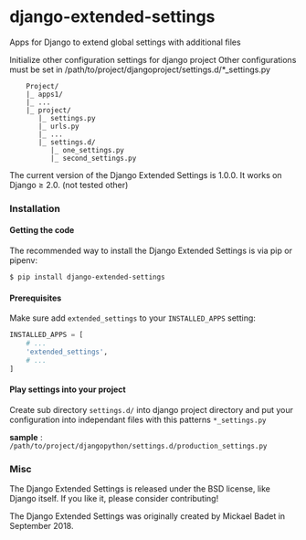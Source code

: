# django-extended-settings
Apps for Django to extend global settings with additional files

Initialize other configuration settings for django project
Other configurations must be set in /path/to/project/djangoproject/settings.d/*_settings.py

        Project/
        |_ apps1/
        |_ ...
        |_ project/
           |_ settings.py
           |_ urls.py
           |_ ...
           |_ settings.d/
              |_ one_settings.py
              |_ second_settings.py

The current version of the Django Extended Settings is 1.0.0. It works on Django ≥ 2.0. (not tested other)

### Installation

#### Getting the code

The recommended way to install the Django Extended Settings is via pip or pipenv:

```bash
$ pip install django-extended-settings
```

#### Prerequisites

Make sure add ```extended_settings``` to your ```INSTALLED_APPS``` setting:

```python
INSTALLED_APPS = [
    # ...
    'extended_settings',
    # ...
]
```

#### Play settings into your project

Create sub directory ```settings.d/``` into django project directory and put your configuration into independant files with this patterns ```*_settings.py```

__sample__  : ```/path/to/project/djangopython/settings.d/production_settings.py```



### Misc

The Django Extended Settings is released under the BSD license, like Django itself. If you like it, please consider contributing!

The Django Extended Settings was originally created by Mickael Badet in September 2018.



